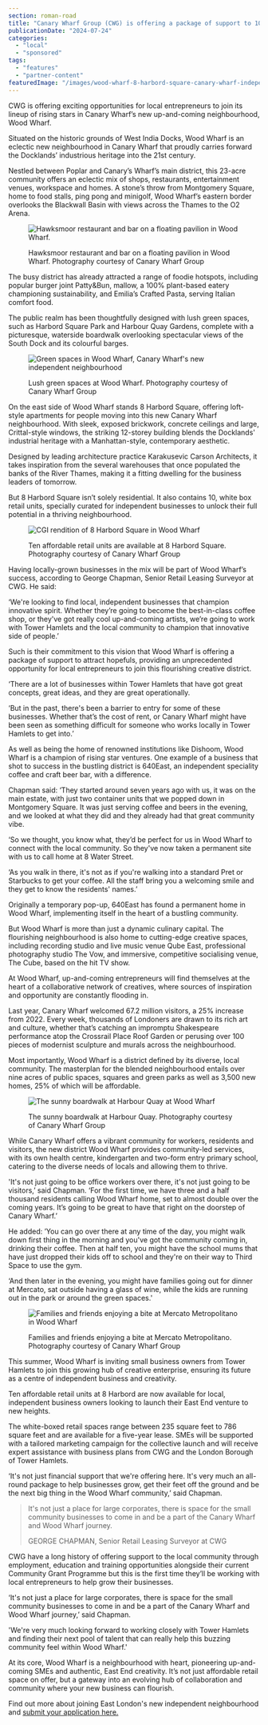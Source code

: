 ```yaml
---
section: roman-road
title: "Canary Wharf Group (CWG) is offering a package of support to 10 pioneering local businesses in Tower Hamlets"
publicationDate: "2024-07-24"
categories: 
  - "local"
  - "sponsored"
tags: 
  - "features"
  - "partner-content"
featuredImage: "/images/wood-wharf-8-harbord-square-canary-wharf-independent-neighbourhood.jpg"
---
```


CWG is offering exciting opportunities for local entrepreneurs to join its lineup of rising stars in Canary Wharf’s new up-and-coming neighbourhood, Wood Wharf.

Situated on the historic grounds of West India Docks, Wood Wharf is an eclectic new neighbourhood in Canary Wharf that proudly carries forward the Docklands’ industrious heritage into the 21st century.

Nestled between Poplar and Canary’s Wharf’s main district, this 23-acre community offers an eclectic mix of shops, restaurants, entertainment venues, workspace and homes. A stone’s throw from Montgomery Square, home to food stalls, ping pong and minigolf, Wood Wharf’s eastern border overlooks the Blackwall Basin with views across the Thames to the O2 Arena.

<figure>

![Hawksmoor restaurant and bar on a floating pavilion in Wood Wharf.](/images/hawksmoor-restaurant-wood-wharf-independent-neighbourhood-1024x683.jpg)

<figcaption>

Hawksmoor restaurant and bar on a floating pavilion in Wood Wharf. Photography courtesy of Canary Wharf Group

</figcaption>

</figure>

The busy district has already attracted a range of foodie hotspots, including popular burger joint Patty&Bun, mallow, a 100% plant-based eatery championing sustainability, and Emilia’s Crafted Pasta, serving Italian comfort food.

The public realm has been thoughtfully designed with lush green spaces, such as Harbord Square Park and Harbour Quay Gardens, complete with a picturesque, waterside boardwalk overlooking spectacular views of the South Dock and its colourful barges.

<figure>

![Green spaces in Wood Wharf, Canary Wharf's new independent neighbourhood](/images/green-spaces-wood-wharf-canary-wharf-independent-neighbourhood-1024x683.jpg)

<figcaption>

Lush green spaces at Wood Wharf. Photography courtesy of Canary Wharf Group

</figcaption>

</figure>

On the east side of Wood Wharf stands 8 Harbord Square, offering loft-style apartments for people moving into this new Canary Wharf neighbourhood. With sleek, exposed brickwork, concrete ceilings and large, Crittal-style windows, the striking 12-storey building blends the Docklands' industrial heritage with a Manhattan-style, contemporary aesthetic.

Designed by leading architecture practice Karakusevic Carson Architects, it takes inspiration from the several warehouses that once populated the banks of the River Thames, making it a fitting dwelling for the business leaders of tomorrow.

But 8 Harbord Square isn’t solely residential. It also contains 10, white box retail units, specially curated for independent businesses to unlock their full potential in a thriving neighbourhood.

<figure>

![CGI rendition of 8 Harbord Square in Wood Wharf](/images/wood-wharf-affordable-retail-space-8-harbord-square-independent-neighbourhood.jpg)

<figcaption>

Ten affordable retail units are available at 8 Harbord Square. Photography courtesy of Canary Wharf Group

</figcaption>

</figure>

Having locally-grown businesses in the mix will be part of Wood Wharf’s success, according to George Chapman, Senior Retail Leasing Surveyor at CWG. He said:

‘We're looking to find local, independent businesses that champion innovative spirit. Whether they’re going to become the best-in-class coffee shop, or they've got really cool up-and-coming artists, we’re going to work with Tower Hamlets and the local community to champion that innovative side of people.’

Such is their commitment to this vision that Wood Wharf is offering a package of support to attract hopefuls, providing an unprecedented opportunity for local entrepreneurs to join this flourishing creative district.

‘There are a lot of businesses within Tower Hamlets that have got great concepts, great ideas, and they are great operationally.

‘But in the past, there's been a barrier to entry for some of these businesses. Whether that’s the cost of rent, or Canary Wharf might have been seen as something difficult for someone who works locally in Tower Hamlets to get into.’

As well as being the home of renowned institutions like Dishoom, Wood Wharf is a champion of rising star ventures. One example of a business that shot to success in the bustling district is 640East, an independent speciality coffee and craft beer bar, with a difference.

Chapman said: ‘They started around seven years ago with us, it was on the main estate, with just two container units that we popped down in Montgomery Square. It was just serving coffee and beers in the evening, and we looked at what they did and they already had that great community vibe.

‘So we thought, you know what, they’d be perfect for us in Wood Wharf to connect with the local community. So they've now taken a permanent site with us to call home at 8 Water Street.

‘As you walk in there, it's not as if you're walking into a standard Pret or Starbucks to get your coffee. All the staff bring you a welcoming smile and they get to know the residents' names.’

Originally a temporary pop-up, 640East has found a permanent home in Wood Wharf, implementing itself in the heart of a bustling community.

But Wood Wharf is more than just a dynamic culinary capital. The flourishing neighbourhood is also home to cutting-edge creative spaces, including recording studio and live music venue Qube East, professional photography studio The Vow, and immersive, competitive socialising venue, The Cube, based on the hit TV show.

At Wood Wharf, up-and-coming entrepreneurs will find themselves at the heart of a collaborative network of creatives, where sources of inspiration and opportunity are constantly flooding in.

Last year, Canary Wharf welcomed 67.2 million visitors, a 25% increase from 2022. Every week, thousands of Londoners are drawn to its rich art and culture, whether that’s catching an impromptu Shakespeare performance atop the Crossrail Place Roof Garden or perusing over 100 pieces of modernist sculpture and murals across the neighbourhood.

Most importantly, Wood Wharf is a district defined by its diverse, local community. The masterplan for the blended neighbourhood entails over nine acres of public spaces, squares and green parks as well as 3,500 new homes, 25% of which will be affordable.

<figure>

![The sunny boardwalk at Harbour Quay at Wood Wharf](/images/Harbour-quay-board-walk-wood-walk-canary-wharf-independent-neighbourhood-1024x683.jpg)

<figcaption>

The sunny boardwalk at Harbour Quay. Photography courtesy of Canary Wharf Group

</figcaption>

</figure>

While Canary Wharf offers a vibrant community for workers, residents and visitors, the new district Wood Wharf provides community-led services, with its own health centre, kindergarten and two-form entry primary school, catering to the diverse needs of locals and allowing them to thrive.

'It's not just going to be office workers over there, it's not just going to be visitors,’ said Chapman. ‘For the first time, we have three and a half thousand residents calling Wood Wharf home, set to almost double over the coming years. It’s going to be great to have that right on the doorstep of Canary Wharf.’

He added: ’You can go over there at any time of the day, you might walk down first thing in the morning and you've got the community coming in, drinking their coffee. Then at half ten, you might have the school mums that have just dropped their kids off to school and they're on their way to Third Space to use the gym.

‘And then later in the evening, you might have families going out for dinner at Mercato, sat outside having a glass of wine, while the kids are running out in the park or around the green spaces.'

<figure>

![Families and friends enjoying a bite at Mercato Metropolitano in Wood Wharf](/images/Wood-Wharf-Mercato-Metropolitano-independent-neighbourhood-1024x683.jpg)

<figcaption>

Families and friends enjoying a bite at Mercato Metropolitano. Photography courtesy of Canary Wharf Group

</figcaption>

</figure>

This summer, Wood Wharf is inviting small business owners from Tower Hamlets to join this growing hub of creative enterprise, ensuring its future as a centre of independent business and creativity.

Ten affordable retail units at 8 Harbord are now available for local, independent business owners looking to launch their East End venture to new heights.

The white-boxed retail spaces range between 235 square feet to 786 square feet and are available for a five-year lease. SMEs will be supported with a tailored marketing campaign for the collective launch and will receive expert assistance with business plans from CWG and the London Borough of Tower Hamlets.

‘It's not just financial support that we're offering here. It's very much an all-round package to help businesses grow, get their feet off the ground and be the next big thing in the Wood Wharf community,’ said Chapman.

> It's not just a place for large corporates, there is space for the small community businesses to come in and be a part of the Canary Wharf and Wood Wharf journey.
> 
> GEORGE CHAPMAN, Senior Retail Leasing Surveyor at CWG

CWG have a long history of offering support to the local community through employment, education and training opportunities alongside their current Community Grant Programme but this is the first time they’ll be working with local entrepreneurs to help grow their businesses.

‘It's not just a place for large corporates, there is space for the small community businesses to come in and be a part of the Canary Wharf and Wood Wharf journey,’ said Chapman.

'We're very much looking forward to working closely with Tower Hamlets and finding their next pool of talent that can really help this buzzing community feel within Wood Wharf.'

At its core, Wood Wharf is a neighbourhood with heart, pioneering up-and-coming SMEs and authentic, East End creativity. It’s not just affordable retail space on offer, but a gateway into an evolving hub of collaboration and community where your new business can flourish.

Find out more about joining East London's new independent neighbourhood and [submit your application here.](https://group.canarywharf.com/portfolio-and-places/8-harbord-square/)
